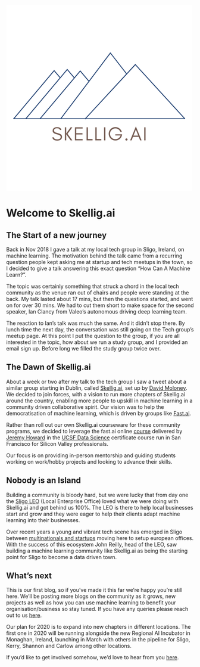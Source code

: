 ![Image of Skellig.ai logo](images/Skellig_AI_Logo.png)

# Welcome to Skellig.ai

## The Start of a new journey
Back in Nov 2018 I gave a talk at my local tech group in Sligo, Ireland, on machine learning. The motivation behind the talk came from a recurring question people kept asking me at startup and tech meetups in the town, so I decided to give a talk answering this exact question “How Can A Machine Learn?”.

The topic was certainly something that struck a chord in the local tech community as the venue ran out of chairs and people were standing at the back. My talk lasted about 17 mins, but then the questions started, and went on for over 30 mins. We had to cut them short to make space for the second speaker, Ian Clancy from Valeo’s autonomous driving deep learning team. 

The reaction to Ian’s talk was much the same. And it didn’t stop there. By lunch time the next day, the conversation was still going on the Tech group’s meetup page. At this point I put the question to the group, if you are all interested in the topic, how about we run a study group, and I provided an email sign up. Before long we filled the study group twice over. 

## The Dawn of Skellig.ai
About a week or two after my talk to the tech group I saw a tweet about a similar group starting in Dublin, called [Skellig.ai](https://www.skellig.ai/), set up by [David Moloney](https://twitter.com/cto_maverick). We decided to join forces, with a vision to run more chapters of Skellig.ai around the country, enabling more people to upskill in machine learning in a community driven collaborative spirit. Our vision was to help the democratisation of machine learning, which is driven by groups like [Fast.ai](https://www.fast.ai/). 

Rather than roll out our own Skellig.ai courseware for these community programs, we decided to leverage the fast.ai online [course](https://course.fast.ai/) delivered by [Jeremy Howard](https://twitter.com/jeremyphoward) in the [UCSF Data Science](https://www.usfca.edu/data-institute/certificates/deep-learning-part-one) certificate course run in San Francisco for Silicon Valley professionals.

Our focus is on providing in-person mentorship and guiding students working on work/hobby projects and looking to advance their skills. 

## Nobody is an Island
Building a community is bloody hard, but we were lucky that from day one the [Sligo LEO](https://twitter.com/LEOSligo) (Local Enterprise Office) loved what we were doing with Skellig.ai and got behind us 100%. The LEO is there to help local businesses start and grow and they were eager to help their clients adapt machine learning into their businesses. 

Over recent years a young and vibrant tech scene has emerged in Sligo between [multinationals and startups](https://technorthwest.ie/) moving here to setup european offices. With the success of this ecosystem John Reilly, head of the LEO, saw building a machine learning community like Skellig.ai as being the starting point for Sligo to become a data driven town. 

## What’s next
This is our first blog, so if you’ve made it this far we’re happy you’re still here. We’ll be posting more blogs on the community as it grows, new projects as well as how you can use machine learning to benefit your organisation/business so stay tuned. If you have any queries please reach out to us [here](https://www.skellig.ai/contact).

Our plan for 2020 is to expand into new chapters in different locations. The first one in 2020 will be running alongside the new Regional AI Incubator in Monaghan, Ireland, launching in March with others in the pipeline for Sligo, Kerry, Shannon and Carlow among other locations. 

If you’d like to get involved somehow, we’d love to hear from you [here](https://www.skellig.ai/contact).

